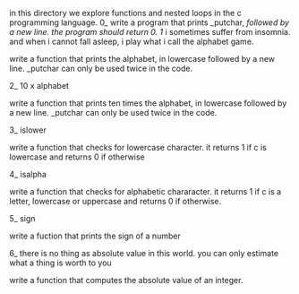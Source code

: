 in this directory we explore functions and nested loops in the c programming language.
0_ write a program that prints  _putchar, _followed by a new line.
	the program should return 0.
1_ i sometimes suffer from insomnia. and when i cannot fall asleep, i play what i call the alphabet game.

write a function that prints the alphabet, in lowercase followed by a new line. _putchar can only be used twice in the code.

2_ 10 x alphabet

write a function that prints ten times the alphabet, in lowercase followed by a new line. _putchar can only be used twice in the code.

3_ islower

write a function that checks for lowercase character.
it returns 1 if c is lowercase and returns 0 if otherwise

4_ isalpha

write a function that checks for alphabetic chararacter.
it returns  1 if c is a letter, lowercase or uppercase and returns 0 if otherwise.

5_ sign

write a fuction that prints the sign of a number

6_ there is no thing as absolute value in this world. you can only estimate what a thing is worth to you

write a function that computes the absolute value of an integer.


